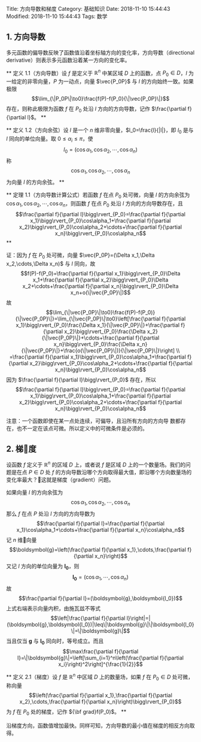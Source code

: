 Title: 方向导数和梯度
Category: 基础知识
Date: 2018-11-10 15:44:43
Modified: 2018-11-10 15:44:43
Tags: 数学

## 1. 方向导数

多元函数的偏导数反映了函数值沿着坐标轴方向的变化率，方向导数（directional derivative）则表示多元函数沿着某一方向的变化率。

**
定义 1.1（方向导数）设 $f$ 是定义于 $\mathbb{R}^n$ 中某区域 $D$ 上的函数，点 $P_0\in D$，$l$ 为一给定的非零向量，$P$ 为一动点，向量 $\vec{P_0P}$ 与 $l$ 的方向始终一致。如果极限
$$\lim_{\|P_0P\|\to0}\frac{f(P)-f(P_0}{\|\vec{P_0P}\|}$$
存在，则称此极限为函数 $f$ 在 $P_0$ 处沿 $l$ 方向的方向导数，记作 $\frac{\partial f}{\partial l}$。
**

**
定义 1.2（方向余弦）设 $l$ 是一个 $n$ 维非零向量，$l_0=\frac{l}{\|l\|}，即 $l_0$ 是与 $l$ 同向的单位向量。取 $0\leq\alpha_i\leq\pi$，使
$$l_0=(\cos\alpha_1,\cos\alpha_2,\cdots,\cos\alpha_n)$$
称
$$\cos\alpha_1,\cos\alpha_2,\cdots,\cos\alpha_n$$
为向量 $l$ 的方向余弦。
**

**
定理 1.1（方向导数计算公式）若函数 $f$ 在点 $P_0$ 处可微，向量 $l$ 的方向余弦为 $\cos\alpha_1,\cos\alpha_2,\cdots,\cos\alpha_n$，则函数 $f$ 在点 $P_0$ 处沿 $l$ 方向的方向导数存在，且
$$\frac{\partial f}{\partial l}\bigg\rvert_{P_0}=\frac{\partial f}{\partial x_1}\bigg\rvert_{P_0}\cos\alpha_1+\frac{\partial f}{\partial x_2}\bigg\rvert_{P_0}\cos\alpha_2+\cdots+\frac{\partial f}{\partial x_n}\bigg\rvert_{P_0}\cos\alpha_n$$
**

证：因为 $f$ 在 $P_0$ 处可微，向量 $\vec{P_0P}=(\Delta x_1,\Delta x_2,\cdots,\Delta x_n)$ 与 $l$ 同向，故
$$f(P)-f(P_0)=\frac{\partial f}{\partial x_1}\bigg\rvert_{P_0}\Delta x_1+\frac{\partial f}{\partial x_2}\bigg\rvert_{P_0}\Delta x_2+\cdots+\frac{\partial f}{\partial x_n}\bigg\rvert_{P_0}\Delta x_n+o(\|\vec{P_0P}\|)$$
故
$$\lim_{\|\vec{P_0P}\|\to0}\frac{f(P)-f(P_0)}{\|\vec{P_0P}\|}=\lim_{\|\vec{P_0P}\|\to0}\left[\frac{\partial f}{\partial x_1}\bigg\rvert_{P_0}\frac{\Delta x_1}{\|\vec{P_0P}\|}+\frac{\partial f}{\partial x_2}\bigg\rvert_{P_0}\frac{\Delta x_2}{\|\vec{P_0P}\|}+\cdots+\frac{\partial f}{\partial x_n}\bigg\rvert_{P_0}\frac{\Delta x_n}{\|\vec{P_0P}\|}+\frac{o(\|\vec{P_0P}\|)}{\|\vec{P_0P}\|}\right] \\
=\frac{\partial f}{\partial x_1}\bigg\rvert_{P_0}\cos\alpha_1+\frac{\partial f}{\partial x_2}\bigg\rvert_{P_0}\cos\alpha_2+\cdots+\frac{\partial f}{\partial x_n}\bigg\rvert_{P_0}\cos\alpha_n$$
因为 $\frac{\partial f}{\partial l}\bigg\rvert_{P_0}$ 存在，所以
$$\frac{\partial f}{\partial l}\bigg\rvert_{P_0}=\frac{\partial f}{\partial x_1}\bigg\rvert_{P_0}\cos\alpha_1+\frac{\partial f}{\partial x_2}\bigg\rvert_{P_0}\cos\alpha_2+\cdots+\frac{\partial f}{\partial x_n}\bigg\rvert_{P_0}\cos\alpha_n$$

注意：一个函数即使在某一点处连续，可偏导，且沿所有方向的方向导
数都存在，也不一定在该点可微。所以定义中的可微条件是必须的。

## 2. 梯度

设函数 $f$ 定义于 $\mathbb{R}^n$ 的区域 $D$ 上，或者说 $f$ 是区域 $D$ 上的一个数量场。我们的问题是在点 $P\in D$ 处 $f$ 的方向导数沿哪个方向取得最大值，即沿哪个方向数量场的变化率最大？这就是梯度（gradient）问题。

如果向量 $l$ 的方向余弦为
$$\cos\alpha_1,\cos\alpha_2,\cdots,\cos\alpha_n$$
那么 $f$ 在点 $P$ 处沿 $l$ 方向的方向导数为
$$\frac{\partial f}{\partial l}=\frac{\partial f}{\partial x_1}\cos\alpha_1+\cdots+\frac{\partial f}{\partial x_n}\cos\alpha_n$$
记 $n$ 维向量
$$\boldsymbol{g}=\left(\frac{\partial f}{\partial x_1},\cdots,\frac{\partial f}{\partial x_n}\right)$$
又记 $l$ 方向的单位向量为 $\boldsymbol{l_0}$，则
$$\boldsymbol{l_0}=\left(\cos\alpha_1,\cdots,\cos\alpha_n\right)$$
故
$$\frac{\partial f}{\partial l}=(\boldsymbol{g},\boldsymbol{l_0})$$
上式右端表示向量内积，由施瓦兹不等式
$$\left|\frac{\partial f}{\partial l}\right|=|(\boldsymbol{g},\boldsymbol{l_0})|\leq\|\boldsymbol{g}\|\|\boldsymbol{l_0}\|=\|\boldsymbol{g}\|$$
当且仅当 $\boldsymbol{g}$ 与 $\boldsymbol{l_0}$ 同向时，等号成立。而且
$$\max\frac{\partial f}{\partial l}=\|\boldsymbol{g}\|=\left[\sum_{i=1}^n\left(\frac{\partial f}{\partial x_i}\right)^2\right]^{\frac{1}{2}}$$

**
定义 2.1（梯度）设 $f$ 是 $\mathbb{R}^n$ 中区域 $D$ 上的数量场，如果 $f$ 在 $P_0\in D$ 处可微，称向量
$$\left(\frac{\partial f}{\partial x_1},\frac{\partial f}{\partial x_2},\cdots,\frac{\partial f}{\partial x_n}\right)\bigg\rvert_{P_0}$$
为 $f$ 在 $P_0$ 处的梯度，记作 ${\bf grad}f(P_0)$。
**

沿梯度方向，函数值增加最快。同样可知，方向导数的最小值在梯度的相反方向取得。
